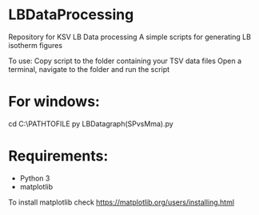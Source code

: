 # LBDataProcessing
Repository for KSV LB Data processing
A simple scripts for generating LB isotherm figures

To use:
Copy script to the folder containing your TSV data files
Open a terminal, navigate to the folder and run the script

# For windows:
cd C:\PATHTOFILE
py LBDatagraph(SPvsMma).py


# Requirements:
* Python 3
* matplotlib


To install matplotlib check https://matplotlib.org/users/installing.html
